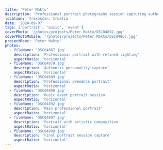 ```yaml
---
title: 'Peter Makto'
description: 'Professional portrait photography session capturing authentic personality and professional presence through refined lighting and composition.'
location: 'Trakošćan, Croatia'
date: '2024-09-07'
tags: ['portrait', 'music', 'event']
coverPhoto: '/photos/projects/Peter Makto/DSC04892.jpg'
coverPhotoMobile: '/photos/projects/Peter Makto/DSC04867.jpg'
projectRoot: 'Peter Makto'
photos:
  - fileName: 'DSC04867.jpg'
    description: 'Professional portrait with refined lighting'
    aspectRatio: 'horizontal'
  - fileName: 'DSC04879.jpg'
    description: 'Authentic personality capture'
    aspectRatio: 'horizontal'
  - fileName: 'DSC04889.jpg'
    description: 'Professional presence portrait'
    aspectRatio: 'horizontal'
  - fileName: 'DSC04890.jpg'
    description: 'Music event portrait session'
    aspectRatio: 'horizontal'
  - fileName: 'DSC04892.jpg'
    description: 'Main professional portrait'
    aspectRatio: 'horizontal'
  - fileName: 'DSC04897.jpg'
    description: 'Portrait with artistic composition'
    aspectRatio: 'horizontal'
  - fileName: 'DSC04909.jpg'
    description: 'Final portrait session capture'
    aspectRatio: 'horizontal'
---
```

